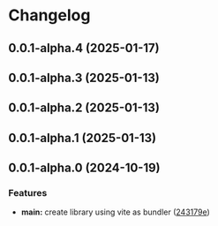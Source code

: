 # Changelog

## 0.0.1-alpha.4 (2025-01-17)

## 0.0.1-alpha.3 (2025-01-13)

## 0.0.1-alpha.2 (2025-01-13)

## 0.0.1-alpha.1 (2025-01-13)

## 0.0.1-alpha.0 (2024-10-19)

### Features

- **main:** create library using vite as bundler ([243179e](https://github.com/arpitmalik832/react-js-vite-library/commit/243179e39fdc802b4b6d752571f2906792d21cd7))
